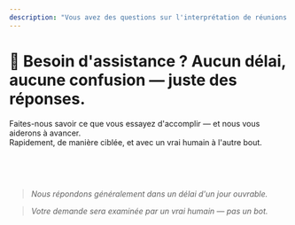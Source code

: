 ```yaml
---
description: "Vous avez des questions sur l'interprétation de réunions alimentée par l'IA, la communication multilingue ou l'intégration d'entreprise ? Nous sommes là pour vous aider — rapidement, humainement, et sans confusion."
---
```


# 💬 Besoin d'assistance ? Aucun délai, aucune confusion — juste des réponses.

Faites-nous savoir ce que vous essayez d'accomplir — et nous vous aiderons à avancer.  
Rapidement, de manière ciblée, et avec un vrai humain à l'autre bout.

<!-- <br>

<ContactForm
  formStyle="margin: 1rem auto;"
  categoryLabel="Qu'est-ce qui vous amène chez InterMind aujourd'hui ? *"
  categoryPlaceholderText="Choisissez votre raison principale…"
  messageLabel="Dites-nous en plus *"
  messagePlaceholderText="Tout ce que vous aimeriez partager — objectifs, contexte ou détails techniques."
  buttonText="Obtenir de l'aide d'expert maintenant"
  :services="[
    'J'ai besoin d'aide pour commencer',
    'Je veux programmer une démonstration',
    'J'ai un problème technique ou un bug',
    'J'ai besoin d'aide avec l'intégration de réunions',
    'J'ai des questions sur la qualité de traduction',
    'J'ai besoin d'assistance pour l'intégration d'équipe',
    'J'ai des questions de facturation ou d'abonnement',
    'Je veux explorer les fonctionnalités d'entreprise',
    'Je veux obtenir l'ID d'application et le token de l'API Mind sans restrictions',
    'Question générale ou commentaire'
  ]" /> -->

<br>

<!-- ## Ou utilisez le formulaire en ligne : -->

<ContactForm 
  :inline="true"
  formStyle="margin: 1rem auto;"  
  categoryLabel="Qu'est-ce qui vous amène chez InterMind aujourd'hui ? *"  
  categoryPlaceholderText="Choisissez votre raison principale…"  
  messageLabel="Dites-nous en plus *"  
  messagePlaceholderText="Tout ce que vous aimeriez partager — objectifs, contexte ou détails techniques."  
  :services="[
    'J\'ai besoin d\'aide pour commencer',
    'Je veux programmer une démonstration',
    'J\'ai un problème technique ou un bug',
    'J\'ai besoin d\'aide avec l\'intégration de réunions',
    'J\'ai des questions sur la qualité de traduction',
    'J\'ai besoin d\'assistance pour l\'intégration d\'équipe',
    'J\'ai des questions de facturation ou d\'abonnement',
    'Je veux explorer les fonctionnalités d\'entreprise',
    'Je veux obtenir l\'ID d\'application et le token de l\'API Mind sans restrictions',
    'Question générale ou commentaire'
  ]" />

<br>

> _Nous répondons généralement dans un délai d'un jour ouvrable._

> _Votre demande sera examinée par un vrai humain — pas un bot._